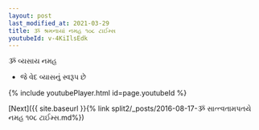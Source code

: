 ```yaml
---
layout: post
last_modified_at: 2021-03-29
title: ૐ શ્રમનાયાં નમહ ૧૦૮ ટાઈમ્સ
youtubeId: v-4KiIlsEdk
---
```

 
 
 ૐ વ્યસાય નમહ  
 
 -  જે વેદ વ્યાસનું સ્વરૂપ છે 
 
  
 
  
 
 
 
 
 
 


{% include youtubePlayer.html id=page.youtubeId %}
 
[Next]({{ site.baseurl }}{% link  split2/_posts/2016-08-17-ૐ સાત્ત્વતામપતયે નમહ ૧૦૮ ટાઈમ્સ.md%})
 
